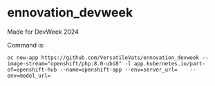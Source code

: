 # ennovation_devweek
Made for DevWeek 2024

Command is: 

```
oc new-app https://github.com/VersatileVats/ennovation_devweek --image-stream="openshift/php:8.0-ubi8" -l app.kubernetes.io/part-of=openshift-hub --name=openshift-app --env=server_url=    --env=model_url=
```
